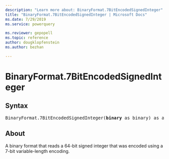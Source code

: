 ```yaml
---
description: "Learn more about: BinaryFormat.7BitEncodedSignedInteger"
title: "BinaryFormat.7BitEncodedSignedInteger | Microsoft Docs"
ms.date: 7/29/2019
ms.service: powerquery

ms.reviewer: gepopell
ms.topic: reference
author: dougklopfenstein
ms.author: bezhan

---
```

# BinaryFormat.7BitEncodedSignedInteger

## Syntax

<pre>
BinaryFormat.7BitEncodedSignedInteger(<b>binary</b> as binary) as any 
</pre>  
  
## About  
A binary format that reads a 64-bit signed integer that was encoded using a 7-bit variable-length encoding.  
